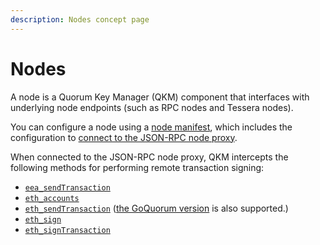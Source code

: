 ```yaml
---
description: Nodes concept page
---
```


# Nodes

A node is a Quorum Key Manager (QKM) component that interfaces with underlying node endpoints (such as RPC nodes and Tessera nodes).

You can configure a node using a [node manifest](../HowTo/Use-Manifest-File/Node.md), which
includes the configuration to [connect to the JSON-RPC node proxy](../Tutorials/JsonRPCProxy.md).

When connected to the JSON-RPC node proxy, QKM intercepts the following methods for performing remote transaction signing:

- [`eea_sendTransaction`](https://entethalliance.github.io/client-spec/spec.html#sec-eea-sendTransaction)
- [`eth_accounts`](https://eth.wiki/json-rpc/API#eth_accounts)
- [`eth_sendTransaction`](https://eth.wiki/json-rpc/API#eth_sendtransaction)
  ([the GoQuorum version](https://docs.goquorum.consensys.net/en/latest/Reference/API-Methods/#eth_sendtransaction) is also supported.)
- [`eth_sign`](https://eth.wiki/json-rpc/API#eth_sign)
- [`eth_signTransaction`](https://eth.wiki/json-rpc/API#eth_signtransaction)
